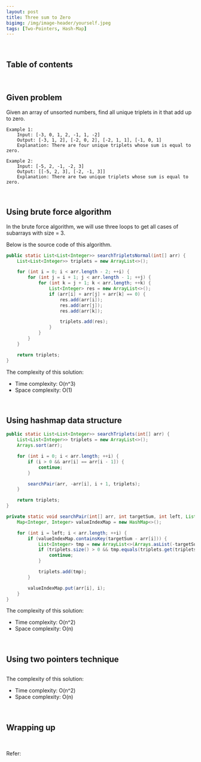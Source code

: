 ```yaml
---
layout: post
title: Three sum to Zero
bigimg: /img/image-header/yourself.jpeg
tags: [Two-Pointers, Hash-Map]
---
```





<br>

## Table of contents





<br>

## Given problem

Given an array of unsorted numbers, find all unique triplets in it that add up to zero.

```
Example 1:
    Input: [-3, 0, 1, 2, -1, 1, -2]
    Output: [-3, 1, 2], [-2, 0, 2], [-2, 1, 1], [-1, 0, 1]
    Explanation: There are four unique triplets whose sum is equal to zero.

Example 2:
    Input: [-5, 2, -1, -2, 3]
    Output: [[-5, 2, 3], [-2, -1, 3]]
    Explanation: There are two unique triplets whose sum is equal to zero.
```


<br>

## Using brute force algorithm

In the brute force algorithm, we will use three loops to get all cases of subarrays with size = 3.

Below is the source code of this algorithm.

```java
public static List<List<Integer>> searchTripletsNormal(int[] arr) {
    List<List<Integer>> triplets = new ArrayList<>();

    for (int i = 0; i < arr.length - 2; ++i) {
        for (int j = i + 1; j < arr.length - 1; ++j) {
            for (int k = j + 1; k < arr.length; ++k) {
                List<Integer> res = new ArrayList<>();
                if (arr[i] + arr[j] + arr[k] == 0) {
                    res.add(arr[i]);
                    res.add(arr[j]);
                    res.add(arr[k]);

                    triplets.add(res);
                }
            }
        }
    }

    return triplets;
}
```

The complexity of this solution:
- Time complexity: O(n^3)
- Space complexity: O(1)


<br>

## Using hashmap data structure

```java
public static List<List<Integer>> searchTriplets(int[] arr) {
    List<List<Integer>> triplets = new ArrayList<>();
    Arrays.sort(arr);

    for (int i = 0; i < arr.length; ++i) {
        if (i > 0 && arr[i] == arr[i - 1]) {
            continue;
        }

        searchPair(arr, -arr[i], i + 1, triplets);
    }

    return triplets;
}

private static void searchPair(int[] arr, int targetSum, int left, List<List<Integer>> triplets) {
    Map<Integer, Integer> valueIndexMap = new HashMap<>();

    for (int i = left; i < arr.length; ++i) {
        if (valueIndexMap.containsKey(targetSum - arr[i])) {
            List<Integer> tmp = new ArrayList<>(Arrays.asList(-targetSum, arr[i], targetSum - arr[i]));
            if (triplets.size() > 0 && tmp.equals(triplets.get(triplets.size() - 1))) {
                continue;
            }

            triplets.add(tmp);
        }

        valueIndexMap.put(arr[i], i);
    }
}
```

The complexity of this solution:
- Time complexity: O(n^2)
- Space complexity: O(n)


<br>

## Using two pointers technique

```java


```

The complexity of this solution:
- Time complexity: O(n^2)
- Space complexity: O(n)


<br>

## Wrapping up




<br>

Refer:

[]()